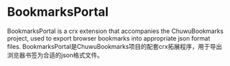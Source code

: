 # BookmarksPortal
BookmarksPortal is a crx extension that accompanies the ChuwuBookmarks project, used to export browser bookmarks into appropriate json format files.  BookmarksPortal是ChuwuBookmarks项目的配套crx拓展程序，用于导出浏览器书签为合适的json格式文件。
